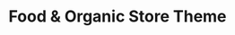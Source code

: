 ---
title: Food & Organic Store Theme
category: Web Design
category_slug: f-webd
type: gallery
image: assets/img/works/freshio-store-theme/cover_organic_food-store.jpg
gallery: assets/img/works/freshio-store-theme/02_preview.jpg,assets/img/works/freshio-store-theme/03_preview.jpg,assets/img/works/freshio-store-theme/04_preview.jpg,assets/img/works/freshio-store-theme/05_preview.jpg,assets/img/works/freshio-store-theme/06_preview.jpg,assets/img/works/freshio-store-theme/07_preview.jpg,assets/img/works/freshio-store-theme/08_preview.jpg,assets/img/works/freshio-store-theme/09_preview.jpg,assets/img/works/freshio-store-theme/cover_organic_food-store.jpg
---